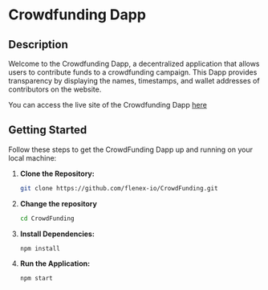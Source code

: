 # Crowdfunding Dapp

## Description

Welcome to the Crowdfunding Dapp, a decentralized application that allows users to contribute funds to a crowdfunding campaign. This Dapp provides transparency by displaying the names, timestamps, and wallet addresses of contributors on the website.

You can access the live site of the Crowdfunding Dapp [here](https://flx-crowdfunding-dapp.netlify.app/)

## Getting Started

Follow these steps to get the CrowdFunding Dapp up and running on your local machine:

1. **Clone the Repository:**
    ```bash
    git clone https://github.com/flenex-io/CrowdFunding.git
    ```

2. **Change the repository**
   ```bash
   cd CrowdFunding
   ```

3. **Install Dependencies:**
    ```bash
    npm install
    ```

4. **Run the Application:**
    ```bash
    npm start
    ```
